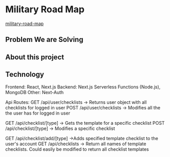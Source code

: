 # Military Road Map

[military-road-map](https://military-road-map.vercel.app/)

## Problem We are Solving

## About this project

## Technology

Frontend: React, Next.js
Backend: Next.js Serverless Functions (Node.js), MongoDB
Other: Next-Auth

Api Routes:
GET /api/user/checklists -> Returns user object with all checklists for logged in user
POST /api/user/checklists -> Modifies all the the user has for logged in user

GET /api/checklist/[type] -> Gets the template for a specific checklist
POST /api/checklist/[type] -> Modifies a specific checklist

GET /api/checklist/add/[type] ->Adds specified template checklist to the user's account
GET /api/checklists -> Return all names of template checklists. Could easily be modified to return all checklist templates
